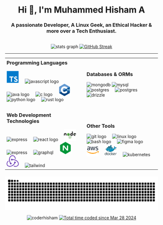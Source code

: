 <h1 align="center">Hi 👋, I'm Muhammed Hisham A</h1>
<h3 align="center">A passionate Developer, A Linux Geek, an Ethical Hacker & more over a Tech Enthusiast.</h3>
<br>

<div align="center">
  <img src="https://github-readme-stats.vercel.app/api?username=coderhisham&hide_title=false&hide_rank=false&show_icons=true&include_all_commits=true&count_private=true&disable_animations=false&theme=blue-green&locale=en&hide_border=false&order=1" height="150" alt="stats graph" width="500" />
  <a href="https://git.io/streak-stats"><img src="https://streak-stats.demolab.com?user=coderhisham&theme=blue-green" height="150" alt="GitHub Streak" width="500"/></a>
</div>
<hr>
<div id="image-table" align="center">
    <table style="">
        <tr>
            <td style="padding:5px">
              <h3 style="margin-top: 0px; paddding-top:0px;">Programming Languages</h3>
                <img src="https://raw.githubusercontent.com/devicons/devicon/master/icons/typescript/typescript-original.svg" alt="typescript" width="40" height="40"/>
                <img width="12" />
                <img src="https://cdn.jsdelivr.net/gh/devicons/devicon/icons/javascript/javascript-original.svg" height="40" alt="javascript logo"  />
                <img width="12" />
                <img src="https://cdn.jsdelivr.net/gh/devicons/devicon/icons/java/java-original.svg" height="40" alt="java logo"  />
                <img width="12" />
                <img src="https://cdn.jsdelivr.net/gh/devicons/devicon/icons/c/c-original.svg" height="40" alt="c logo"  />
                <img width="12" />
                <img src="https://raw.githubusercontent.com/devicons/devicon/master/icons/cplusplus/cplusplus-original.svg" alt="cplusplus" width="40" height="40"/>
                <img width="12" />
                <img src="https://cdn.jsdelivr.net/gh/devicons/devicon/icons/python/python-original.svg" height="40" alt="python logo"  />
                <img width="12" />
                <img src="https://cdn.simpleicons.org/rust/ffffff" height="40" alt="rust logo"/>
            </td>
          <td style="padding:5px">
                <h3>Databases & ORMs </h3>
                <img src="https://cdn.jsdelivr.net/gh/devicons/devicon/icons/mongodb/mongodb-original.svg" alt="mongodb" width="40" height="40"/>
                <img src="https://ik.imagekit.io/coderhisham/my-sql?updatedAt=1721630071786" alt="mysql" width="40" height="40"/>
                <img width="12" />
                <img src="https://ik.imagekit.io/coderhisham/postgres.png?updatedAt=1731555489660" alt="postgres" width="40" height="40"/>
                <img width="12" />
                <img src="https://ik.imagekit.io/coderhisham/prismaHD.png?updatedAt=1731556075450" alt="postgres" width="40" height="40"/>
                <img width="12" />
                <img src="https://ik.imagekit.io/coderhisham/drizzle.png?updatedAt=1731556075100" alt="drizzle" width="40" height="40"/>
            </td>
        </tr>
        <tr>
            <td style="padding:5px">
                <h3>Web Development Technologies</h3>
                <img src="https://ik.imagekit.io/coderhisham/next-js-icon-seeklogo.svg?updatedAt=1721629179031" alt="express" width="42" height="42"/>
                <img width="12" />
                <img src="https://cdn.jsdelivr.net/gh/devicons/devicon/icons/react/react-original.svg" height="40" alt="react logo"  />
                <img width="12" />
                <img src="https://raw.githubusercontent.com/devicons/devicon/master/icons/nodejs/nodejs-original-wordmark.svg" alt="nodejs" width="40" height="40"/>
                <img width="12" />
                <img src="https://ik.imagekit.io/coderhisham/express%20Logo?updatedAt=1721628640014" alt="express" width="40" height="40"/>
                <img width="12" />
                <img src="https://www.vectorlogo.zone/logos/graphql/graphql-icon.svg" alt="graphql" width="40" height="40"/>
                <img width="12" />
                <img src="https://raw.githubusercontent.com/devicons/devicon/master/icons/nginx/nginx-original.svg" alt="nginx" width="40" height="40"/>
                <img width="12" />
                <img src="https://raw.githubusercontent.com/devicons/devicon/master/icons/redux/redux-original.svg" alt="redux" width="40" height="40"/>
                <img width="12" />
                <img src="https://www.vectorlogo.zone/logos/tailwindcss/tailwindcss-icon.svg" alt="tailwind" width="40" height="40"/>
                <img width="12" />
                <!--<img src="https://raw.githubusercontent.com/devicons/devicon/master/icons/bootstrap/bootstrap-plain-wordmark.svg" alt="bootstrap" width="40" height="40"/>-->
            </td>
            <td style="padding:5px">
                <h3>Other Tools</h3>
                <img src="https://cdn.jsdelivr.net/gh/devicons/devicon/icons/git/git-original.svg" height="40" alt="git logo"  />
                <img width="12" />
                <img src="https://cdn.jsdelivr.net/gh/devicons/devicon/icons/linux/linux-original.svg" height="40" alt="linux logo"  />
                <img width="12" />
                <img src="https://cdn.jsdelivr.net/gh/devicons/devicon/icons/bash/bash-original.svg" height="40" alt="bash logo"  />
                <img width="12" />
                <img src="https://cdn.jsdelivr.net/gh/devicons/devicon/icons/figma/figma-original.svg" height="40" alt="figma logo"  />
                <img width="12" />
                <img src="https://raw.githubusercontent.com/devicons/devicon/master/icons/amazonwebservices/amazonwebservices-original-wordmark.svg" alt="aws" width="40" height="40"/> 
                <img width="12" />
                <img src="https://raw.githubusercontent.com/devicons/devicon/master/icons/docker/docker-original-wordmark.svg" alt="docker" width="40" height="40"/>
                <img width="12" />
                <img src="https://www.vectorlogo.zone/logos/kubernetes/kubernetes-icon.svg" alt="kubernetes" width="40" height="40"/>
            </td>
        </tr>
    </table>
</div>

<!--[![An image of @coderhisham's Holopin badges, which is a link to view their full Holopin profile](https://holopin.me/coderhisham)](https://holopin.io/@coderhisham)-->

###

<div align="center"><img src="https://raw.githubusercontent.com/coderhisham/coderhisham/output/snake.svg" alt="Snake animation" /></div>
<p align="center"> <img src="https://komarev.com/ghpvc/?username=coderhisham&label=Profile%20views&color=0e75b6&style=flat" alt="coderhisham" /> <a href="https://wakatime.com/@018e82dc-399b-4b20-a496-79b1527d0a44">
<img src="https://wakatime.com/badge/user/018e82dc-399b-4b20-a496-79b1527d0a44.svg" alt="Total time coded since Mar 28 2024" /></a> </p>

</div>
